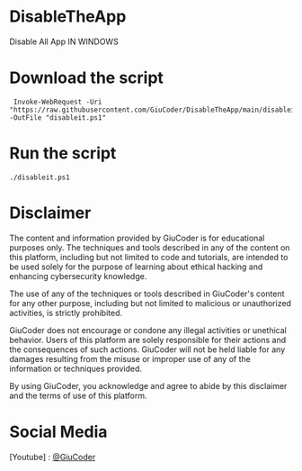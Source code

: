 # DisableTheApp
Disable All App IN WINDOWS 


# Download the script
```
 Invoke-WebRequest -Uri "https://raw.githubusercontent.com/GiuCoder/DisableTheApp/main/disableit.ps1" -OutFile "disableit.ps1"
```


# Run the script
```
./disableit.ps1
```


# Disclaimer

The content and information provided by GiuCoder is for educational purposes only. The techniques and tools described in any of the content on this platform, including but not limited to code and tutorials, are intended to be used solely for the purpose of learning about ethical hacking and enhancing cybersecurity knowledge.

The use of any of the techniques or tools described in GiuCoder's content for any other purpose, including but not limited to malicious or unauthorized activities, is strictly prohibited.

GiuCoder does not encourage or condone any illegal activities or unethical behavior. Users of this platform are solely responsible for their actions and the consequences of such actions. GiuCoder will not be held liable for any damages resulting from the misuse or improper use of any of the information or techniques provided.

By using GiuCoder, you acknowledge and agree to abide by this disclaimer and the terms of use of this platform.

# Social Media

[Youtube] : [@GiuCoder](https://www.youtube.com/channel/UCFH1zkg-QNOCk-c6mfUgCjA)
